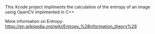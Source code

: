 This Xcode project impliments the calculation of the entropy of an image using 
OpenCV implimented in C++ 

More information on Entropy:
https://en.wikipedia.org/wiki/Entropy_%28information_theory%29
